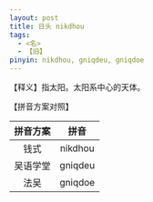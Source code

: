 ```yaml
---
layout: post
title: 日头 nikdhou
tags:
  - <名>
  - 【旧】
pinyin: nikdhou, gniqdeu, gniqdoe
---
```


【释义】指太阳。太阳系中心的天体。                

【拼音方案对照】          

| 拼音方案 | 拼音 |             
| :---: | :---: |                 
| 钱式 | nikdhou |                 
| 吴语学堂 | gniqdeu |                 
| 法吴 | gniqdoe |                 
